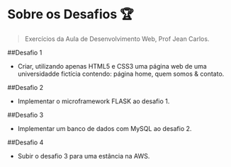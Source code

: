 # Sobre os Desafios 🏆

> Exercícios da Aula de Desenvolvimento Web, Prof Jean Carlos.

##Desafio 1
- Criar, utilizando apenas HTML5 e CSS3 uma página web de uma universidadde fictícia contendo: página home, quem somos & contato. 

##Desafio 2
- Implementar o microframework FLASK ao desafio 1.

##Desafio 3
- Implementar um banco de dados com MySQL ao desafio 2.

##Desafio 4
- Subir o desafio 3 para uma estância na AWS.
